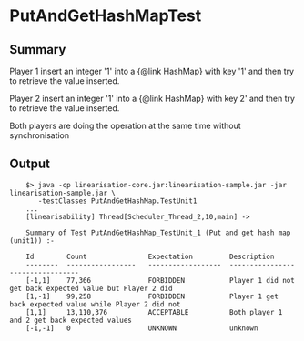 <!--
    #
    # PutAndGetHashMapTest
    #
-->
# PutAndGetHashMapTest

## Summary
Player 1 insert an integer '1' into a {@link HashMap} with key '1' and then
try to retrieve the value inserted.

Player 2 insert an integer '1' into a {@link HashMap} with key 2' and then
try to retrieve the value inserted.

Both players are doing the operation at the same time without synchronisation


## Output
```
	$> java -cp linearisation-core.jar:linearisation-sample.jar -jar linearisation-sample.jar \
	   -testClasses PutAndGetHashMap.TestUnit1
	...
	[linearisability] Thread[Scheduler_Thread_2,10,main] ->

	Summary of Test PutAndGetHashMap_TestUnit_1 (Put and get hash map (unit1)) :-

	Id        Count               Expectation         Description
	--------  -----------------   ------------------  ---------------------------------
	[-1,1]    77,366              FORBIDDEN           Player 1 did not get back expected value but Player 2 did
	[1,-1]    99,258              FORBIDDEN           Player 1 get back expected value while Player 2 did not
	[1,1]     13,110,376          ACCEPTABLE          Both player 1 and 2 get back expected values
	[-1,-1]   0                   UNKNOWN             unknown
```

